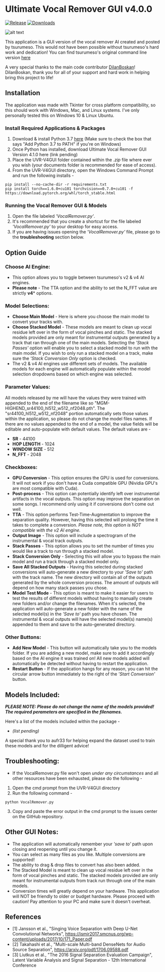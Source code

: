 # Ultimate Vocal Remover GUI v4.0.0
[![Release](https://img.shields.io/github/release/anjok07/ultimatevocalremovergui.svg)](https://github.com/anjok07/ultimatevocalremovergui/releases/latest)
[![Downloads](https://img.shields.io/github/downloads/anjok07/ultimatevocalremovergui/total.svg)](https://github.com/anjok07/ultimatevocalremovergui/releases)

![alt text](https://raw.githubusercontent.com/Anjok07/ultimatevocalremovergui/beta/img/UVRBETA.jpg)

This application is a GUI version of the vocal remover AI created and posted by tsurumeso. This would not have been possible without tsurumeso's hard work and dedication! You can find tsurumeso's original command line version [here](https://github.com/tsurumeso/vocal-remover)

A very special thanks to the main code contributor [DilanBoskan](https://github.com/DilanBoskan)! DilanBoskan, thank you for all of your support and hard work in helping bring this project to life!

## Installation

The application was made with Tkinter for cross platform compatibility, so this should work with Windows, Mac, and Linux systems. I've only personally tested this on Windows 10 & Linux Ubuntu.

### Install Required Applications & Packages

1. Download & install Python 3.7 [here](https://www.python.org/ftp/python/3.6.8/python-3.6.8-amd64.exe) (Make sure to check the box that says "Add Python 3.7 to PATH" if you're on Windows)
2. Once Python has installed, download Ultimate Vocal Remover GUI Version 4.1.0 here (link pending)
3. Place the UVR-V4GUI folder contained within the *.zip* file where ever you wish (your documents folder is recommended for ease of access).
4. From the UVR-V4GUI directory, open the Windows Command Prompt and run the following installs -

```
pip install --no-cache-dir -r requirements.txt
pip install torch==1.6.0+cu101 torchvision==0.7.0+cu101 -f https://download.pytorch.org/whl/torch_stable.html
```

### Running the Vocal Remover GUI & Models

1. Open the file labeled *'VocalRemover.py'*.
2. It's recommended that you create a shortcut for the file labeled *'VocalRemover.py'* to your desktop for easy access.
3. If you are having issues opening the *'VocalRemover.py'* file, please go to the **troubleshooting** section below.

## Option Guide

### Choose AI Engine:

- This option allows you to toggle between tsurumeso's v2 & v4 AI engines. 
- **Please note** - The TTA option and the ability to set the N_FFT value are strictly **v4*** options.

### Model Selections:

- **Choose Main Model** - Here is where you choose the main model to convert your tracks with.
- **Choose Stacked Model** - These models are meant to clean up vocal residue left over in the form of vocal pinches and static. The stacked models provided are only meant for instrumental outputs generated by a track that ran through one of the main models. Selecting the *'Stack Passes'* option will enable you to select a stacked model to run with the main model. If you wish to only run a stacked model on a track, make sure the *'Stack Conversion Only* option is checked.
- The v2 & v4 AI engines use different sets of models. The available models for each engine will automatically populate within the model selection dropdowns based on which engine was selected. 

### Parameter Values:

All models released by me will have the values they were trained with appended to the end of the filename like so "MGM-HIGHEND_sr44100_hl512_w512_nf2048.pth". The "sr44100_hl512_w512_nf2048" portion automatically sets those values within the application, so please do not change the model files names. If there are no values appended to the end of a model, the value fields will be editable and auto-populate with default values. The default values are - 

- **SR** - 44100
- **HOP LENGTH** - 1024
- **WINDOW SIZE** - 512
- **N_FFT** - 2048

### Checkboxes:
- **GPU Conversion** - This option ensures the GPU is used for conversions. It will not work if you don't have a Cuda compatible GPU (Nividia GPU's are most compatible with Cuda).
- **Post-process** - This option can potentially identify left over instrumental artifacts in the vocal outputs. This option may improve the separation on some songs. I recommend only using it if conversions don't come out well.
- **TTA** - This option performs Test-Time-Augmentation to improve the separation quality. However, having this selected will prolong the time it takes to complete a conversion. *Please note, this option is NOT compatible with the v2 AI engine.*
- **Output Image** - This option will include a spectrogram of the instrumental & vocal track outputs.
- **Stack Passes** - This option allows you to set the number of times you would like a track to run through a stacked model.
- **Stack Conversion Only** - Selecting this will allow you to bypass the main model and run a track through a stacked model only.
- **Save All Stacked Outputs** - Having this selected during stacked conversions will auto-generate a new directory to your *'Save to'* path with the track name. The new directory will contain all of the outputs generated by the whole conversion process. The amount of outputs will depend on how many stack passes you chose.
- **Model Test Mode** - This option is meant to make it easier for users to test the results of different models without having to manually create new folders and/or change the filenames. When it's selected, the application will auto-generate a new folder with the name of the selected model(s) in the *'Save to'* path you have chosen. The instrumental & vocal outputs will have the selected model(s) name(s) appended to them and save to the auto-generated directory.

### Other Buttons:

- **Add New Model** - This button will automatically take you to the models folder. If you are adding a new model, make sure to add it accordingly based on the AI engine it was trained on! All new models added will automatically be detected without having to restart the application.
- **Restart Button** - If the application hangs for any reason, you can hit the circular arrow button immediately to the right of the *'Start Conversion'* button.

## Models Included:

***PLEASE NOTE: Please do not change the name of the models provided! The required perameters are specified in the filenames.***

Here's a list of the models included within the package - 

- *(list pending)*

A special thank you to aufr33 for helping expand the dataset used to train these models and for the dilligent advice!

## Troubleshooting:

- If the VocalRemover.py file won't open *under any circumstances* and all other resources have been exhausted, please do the following - 

1. Open the cmd prompt from the UVR-V4GUI directory
2. Run the following command - 
```
python VocalRemover.py
```
3. Copy and paste the error output in the cmd prompt to the issues center on the GitHub repository.

## Other GUI Notes:

- The application will automatically remember your *'save to'* path upon closing and reopening until you change it.
- You can select as many files as you like. Multiple conversions are supported!
- The ability to drag & drop files to convert has also been added.
- The Stacked Model is meant to clean up vocal residue left over in the form of vocal pinches and static. The stacked models provided are only meant for instrumental outputs from track run through one of the main models.
- Conversion times will greatly depend on your hardware. This application will NOT be friendly to older or budget hardware. Please proceed with caution! Pay attention to your PC and make sure it doesn't overheat.

## References
- [1] Jansson et al., "Singing Voice Separation with Deep U-Net Convolutional Networks", https://ismir2017.smcnus.org/wp-content/uploads/2017/10/171_Paper.pdf
- [2] Takahashi et al., "Multi-scale Multi-band DenseNets for Audio Source Separation", https://arxiv.org/pdf/1706.09588.pdf
- [3] Liutkus et al., "The 2016 Signal Separation Evaluation Campaign", Latent Variable Analysis and Signal Separation - 12th International Conference
